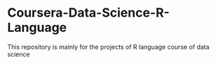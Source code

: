 Coursera-Data-Science-R-Language
================================

This repository is mainly for the projects of R language course of data science
